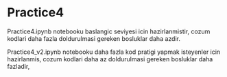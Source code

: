 # Practice4

Practice4.ipynb notebooku baslangic seviyesi icin hazirlanmistir, cozum kodlari daha fazla doldurulmasi gereken bosluklar daha azdir.

Practice4_v2.ipynb notebooku daha fazla kod pratigi yapmak isteyenler icin hazirlanmis, cozum kodlari daha az doldurulmasi gereken bosluklar daha fazladir, 
